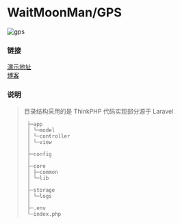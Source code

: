  WaitMoonMan/GPS
===================================  
 ![gps](https://avatars0.githubusercontent.com/u/28035971?v=3&s=460 "gps")  

### 链接
[演示地址](http://mvc.shiguopeng.cn)  
[博客](http://blog.shiguopeng.cn)<br />  

  
### 说明
> 目录结构采用的是 ThinkPHP
> 代码实现部分源于 Laravel
> 
>  
>      ├─app
>      │ └─model
>      │ └─controller
>      │ └─view
>      │
>      ├─config
>      │
>      ├─core
>      │ ├─common
>      │ └─lib
>      │
>      ├─storage
>      │ └─logs
>      │
>      ├─.env
>      └─index.php 
>  